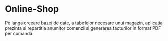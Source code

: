 # Online-Shop
Pe langa creeare bazei de date, a tabelelor necesare unui magazin, aplicatia prezinta si repartitia anumitor comenzi si generarea facturilor in format PDF per comanda.
